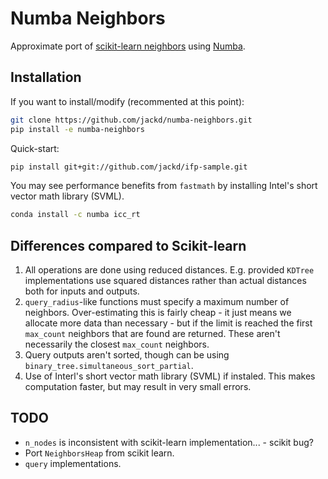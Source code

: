# Numba Neighbors

Approximate port of [scikit-learn neighbors](https://github.com/scikit-learn/scikit-learn/tree/master/sklearn/neighbors) using [Numba](http://numba.pydata.org/).

## Installation

If you want to install/modify (recommented at this point):

```bash
git clone https://github.com/jackd/numba-neighbors.git
pip install -e numba-neighbors
```

Quick-start:

```bash
pip install git+git://github.com/jackd/ifp-sample.git
```

You may see performance benefits from `fastmath` by installing Intel's short vector math library (SVML).

```bash
conda install -c numba icc_rt
```

## Differences compared to Scikit-learn

1. All operations are done using reduced distances. E.g. provided `KDTree` implementations use squared distances rather than actual distances both for inputs and outputs.
2. `query_radius`-like functions must specify a maximum number of neighbors. Over-estimating this is fairly cheap - it just means we allocate more data than necessary - but if the limit is reached the first `max_count` neighbors that are found are returned. These aren't necessarily the closest `max_count` neighbors.
3. Query outputs aren't sorted, though can be using `binary_tree.simultaneous_sort_partial`.
4. Use of Interl's short vector math library (SVML) if instaled. This makes computation faster, but may result in very small errors.

## TODO

- `n_nodes` is inconsistent with scikit-learn implementation... - scikit bug?
- Port `NeighborsHeap` from scikit learn.
- `query` implementations.
